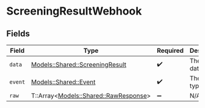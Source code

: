 # ScreeningResultWebhook


## Fields

| Field                                                                       | Type                                                                        | Required                                                                    | Description                                                                 | Example                                                                     |
| --------------------------------------------------------------------------- | --------------------------------------------------------------------------- | --------------------------------------------------------------------------- | --------------------------------------------------------------------------- | --------------------------------------------------------------------------- |
| `data`                                                                      | [Models::Shared::ScreeningResult](../../models/shared/screeningresult.md)   | :heavy_check_mark:                                                          | The result data                                                             |                                                                             |
| `event`                                                                     | [Models::Shared::Event](../../models/shared/event.md)                       | :heavy_check_mark:                                                          | The event type                                                              | screening.result.completed                                                  |
| `raw`                                                                       | T::Array<[Models::Shared::RawResponse](../../models/shared/rawresponse.md)> | :heavy_minus_sign:                                                          | N/A                                                                         |                                                                             |